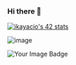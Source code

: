 ### Hi there 👋
[![ikayacio's 42 stats](https://badge.mediaplus.ma/colorfulwaves/ikayacio)](https://github.com/oakoudad/badge42)

![image](https://github.com/user-attachments/assets/ef12cf4e-189b-4aff-9197-b39bc887183d)

<img src="https://tryhackme-badges.s3.amazonaws.com/Irem.png" alt="Your Image Badge" />

